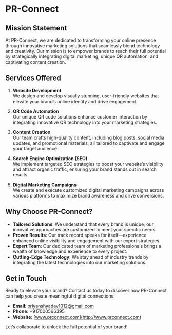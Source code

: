 # PR-Connect

## Mission Statement
At PR-Connect, we are dedicated to transforming your online presence through innovative marketing solutions that seamlessly blend technology and creativity. Our mission is to empower brands to reach their full potential by strategically integrating digital marketing, unique QR automation, and captivating content creation.

## Services Offered
1. **Website Development**  
   We design and develop visually stunning, user-friendly websites that elevate your brand’s online identity and drive engagement.

2. **QR Code Automation**  
   Our unique QR code solutions enhance customer interaction by integrating innovative QR technology into your marketing strategies.

3. **Content Creation**  
   Our team crafts high-quality content, including blog posts, social media updates, and promotional materials, all tailored to captivate and engage your target audience.

4. **Search Engine Optimization (SEO)**  
   We implement targeted SEO strategies to boost your website’s visibility and attract organic traffic, ensuring your brand stands out in search results.

5. **Digital Marketing Campaigns**  
   We create and execute customized digital marketing campaigns across various platforms to maximize brand awareness and drive conversions.

## Why Choose PR-Connect?
- **Tailored Solutions**: We understand that every brand is unique; our innovative approaches are customized to meet your specific needs.
- **Proven Results**: Our track record speaks for itself—experience enhanced online visibility and engagement with our expert strategies.
- **Expert Team**: Our dedicated team of marketing professionals brings a wealth of knowledge and experience to every project.
- **Cutting-Edge Technology**: We stay ahead of industry trends by integrating the latest technologies into our marketing solutions.

## Get in Touch
Ready to elevate your brand? Contact us today to discover how PR-Connect can help you create meaningful digital connections:

- **Email**: [priyanshyadav1012@gmail.com](mailto:priyanshyadav1012@gmail.com)
- **Phone**: +917000566395
- **Website**: [www.prconnect.com](http://www.prconnect.com)

Let’s collaborate to unlock the full potential of your brand!